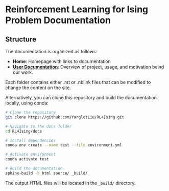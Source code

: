 # Reinforcement Learning for Ising Problem Documentation

## Structure

The documentation is organized as follows:

- **Home**: Homepage with links to documentation
- **[User Documentation](source/user/)**: Overview of project, usage, and motivation beind our work.

Each folder contains either .rst or .nblink files that can be modified to change the content on the site.

Alternatively, you can clone this repository and build the documentation locally, using conda:

```bash
# Clone the repository
git clone https://github.com/YangletLiu/RL4Ising.git

# Navigate to the docs folder
cd RL4Ising/docs

# Install dependencies
conda env create --name test --file environment.yml

# Activate environment  
conda activate test

# Build the documentation
sphinx-build -b html source/ _build/
```

The output HTML files will be located in the `_build/` directory.